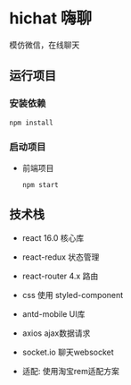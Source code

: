 # hichat 嗨聊

模仿微信，在线聊天

## 运行项目
### 安装依赖

`npm install`

### 启动项目
- 前端项目

    `npm start`

## 技术栈

- react 16.0   核心库

- react-redux 状态管理

- react-router 4.x 路由

- css 使用 styled-component

- antd-mobile  UI库

- axios ajax数据请求

- socket.io 聊天websocket

- 适配: 使用淘宝rem适配方案